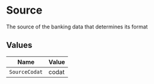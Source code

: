 # Source

The source of the banking data that determines its format


## Values

| Name          | Value         |
| ------------- | ------------- |
| `SourceCodat` | codat         |